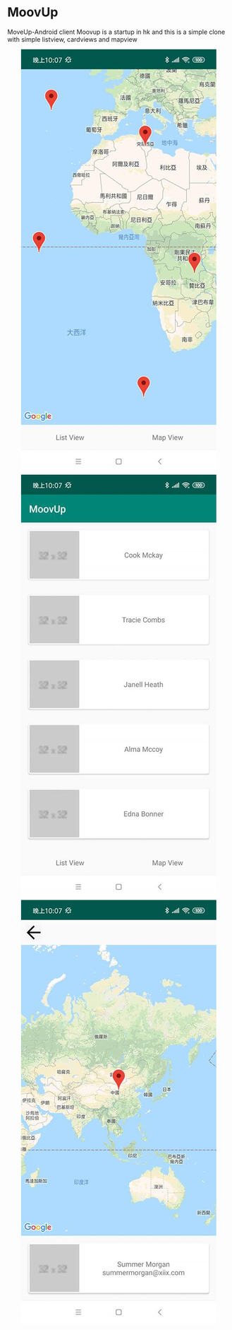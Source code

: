 # MoovUp
MoveUp-Android client 
Moovup is a startup in hk and this is a simple clone with simple listview, cardviews and mapview

<div align="center">
    <img src="https://github.com/chrisyudev/MoovUp/blob/master/2.jpg?raw=true"</img> 
</div>
<div align="center">
    <img src="https://github.com/chrisyudev/MoovUp/blob/master/3.jpg?raw=true"</img> 
</div>
<div align="center">
    <img src="https://github.com/chrisyudev/MoovUp/blob/master/1.jpg?raw=true"</img> 
</div>
